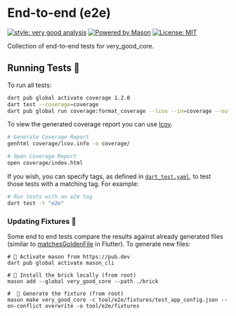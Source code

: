 # End-to-end (e2e)

[![style: very good analysis][very_good_analysis_badge]][very_good_analysis_link]
[![Powered by Mason](https://img.shields.io/endpoint?url=https%3A%2F%2Ftinyurl.com%2Fmason-badge)][mason_link]
[![License: MIT][license_badge]][license_link]

Collection of end-to-end tests for very_good_core.

## Running Tests 🧪

To run all tests:

```sh
dart pub global activate coverage 1.2.0
dart test --coverage=coverage
dart pub global run coverage:format_coverage --lcov --in=coverage --out=coverage/lcov.info
```

To view the generated coverage report you can use [lcov](https://github.com/linux-test-project/lcov).

```sh
# Generate Coverage Report
genhtml coverage/lcov.info -o coverage/

# Open Coverage Report
open coverage/index.html
```

If you wish, you can specify tags, as defined in [`dart_test.yaml`](./dart_test.yaml), to test those tests with a matching tag. For example:

```sh
# Run tests with an e2e tag
dart test -t "e2e"
```

### Updating Fixtures 📑

Some end to end tests compare the results against already generated files (similar to [matchesGoldenFile](https://api.flutter.dev/flutter/flutter_test/matchesGoldenFile.html) in Flutter). To generate new files:

```
# 🎯 Activate mason from https://pub.dev
dart pub global activate mason_cli

# 🚀 Install the brick locally (from root)
mason add --global very_good_core --path ./brick

#  🧱 Generate the fixture (from root)
mason make very_good_core -c tool/e2e/fixtures/test_app_config.json --on-conflict overwrite -o tool/e2e/fixtures
```

[license_badge]: https://img.shields.io/badge/license-MIT-blue.svg
[license_link]: https://opensource.org/licenses/MIT
[logo_black]: https://raw.githubusercontent.com/VGVentures/very_good_brand/main/styles/README/vgv_logo_black.png#gh-light-mode-only
[logo_white]: https://raw.githubusercontent.com/VGVentures/very_good_brand/main/styles/README/vgv_logo_white.png#gh-dark-mode-only
[mason_link]: https://github.com/felangel/mason
[very_good_analysis_badge]: https://img.shields.io/badge/style-very_good_analysis-B22C89.svg
[very_good_analysis_link]: https://pub.dev/packages/very_good_analysis
[very_good_ventures_link]: https://verygood.ventures
[very_good_ventures_link_light]: https://verygood.ventures#gh-light-mode-only
[very_good_ventures_link_dark]: https://verygood.ventures#gh-dark-mode-only

